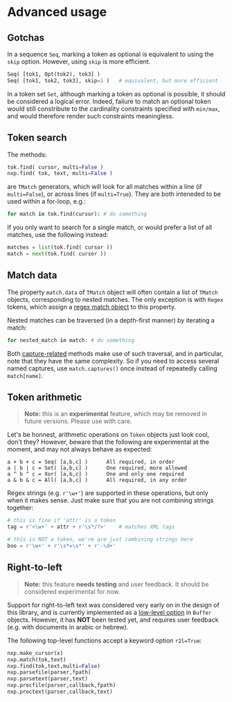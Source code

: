 
# Advanced usage

## Gotchas

In a sequence `Seq`, marking a token as optional is equivalent to using the `skip` option. However, using `skip` is more efficient.
```py
Seq( [tok1, Opt(tok2), tok3] )
Seq( [tok1, tok2, tok3], skip=1 )   # equivalent, but more efficient
```

In a token set `Set`, although marking a token as optional is possible, it should be considered a logical error. Indeed, failure to match an optional token would still constribute to the cardinality constraints specified with `min/max`, and would therefore render such constraints meaningless.

## Token search

The methods:
```py
tok.find( cursor, multi=False )
nxp.find( tok, text, multi=False )
```
are `TMatch` generators, which will look for all matches within a line (if `multi=False`), or across lines (if `multi=True`). They are both inteneded to be used within a for-loop, e.g.:
```py
for match in tok.find(cursor): # do something
```

If you only want to search for a single match, or would prefer a list of all matches, use the following instead:
```py
matches = list(tok.find( cursor ))
match = next(tok.find( cursor ))
```

## Match data

The property `match.data` of `TMatch` object will often contain a list of `TMatch` objects, corresponding to nested matches. The only exception is with `Regex` tokens, which assign a [regex match object](https://docs.python.org/3/library/re.html#match-objects) to this property.

Nested matches can be traversed (in a depth-first manner) by iterating a match:
```py
for nested_match in match: # do something
```

Both [capture-related](expr/match?id=captures) methods make use of such traversal, and in particular, note that they have the same complexity. So if you need to access several named captures, use `match.captures()` once instead of repeatedly calling `match[name]`.

## Token arithmetic

> **Note:** this is an **experimental** feature, which may be removed in future versions. Please use with care.

Let's be honnest, arithmetic operations on `Token` objects just look cool, don't they? However, beware that the following are experimental at the moment, and may not always behave as expected:

```
a + b + c = Seq( [a,b,c] )      All required, in order
a | b | c = Set( [a,b,c] )      One required, more allowed
a ^ b ^ c = Xor( [a,b,c] )      One and only one required
a & b & c = All( [a,b,c] )      All required, in any order
```

Regex strings (e.g. `r'\w+'`) are supported in these operations, but only when it makes sense. Just make sure that you are not combining strings together:
```py
# this is fine if 'attr' is a token
tag = r'<\w+' + attr + r'\s*/?>'    # matches XML tags

# this is NOT a token, we're are just combining strings here
boo = r'\w+' + r'\s*=\s*' + r'-\d+'
```

## Right-to-left 

> **Note:** this feature **needs testing** and user feedback. It should be considered experimental for now.

Support for right-to-left text was considered very early on in the design of this library, and is currently implemented as a [low-level option](ref/io?id=right-to-left-text) in `Buffer` objects. However, it has **NOT** been tested yet, and requires user feedback (e.g. with documents in arabic or hebrew).

The following top-level functions accept a keyword option `r2l=True`:
```py
nxp.make_cursor(x)
nxp.match(tok,text)
nxp.find(tok,text,multi=False)
nxp.parsefile(parser,fpath)
nxp.parsetext(parser,text)
nxp.procfile(parser,callback,fpath)
nxp.proctext(parser,callback,text)
```
